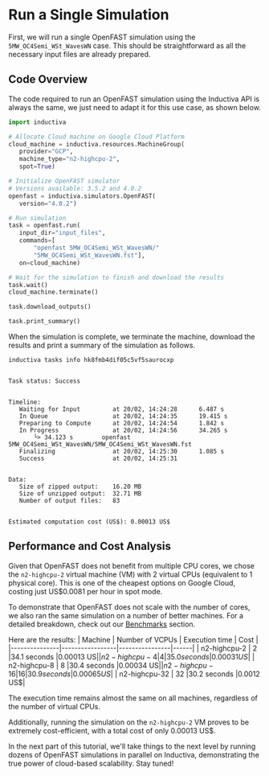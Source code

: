 # Run a Single Simulation
First, we will run a single OpenFAST simulation using the `5MW_OC4Semi_WSt_WavesWN` case. This should be straightforward as all 
the necessary input files are already prepared.

## Code Overview
The code required to run an OpenFAST simulation using the Inductiva API is always the same, we just need to adapt it for this use case, as shown below.

```python
import inductiva

# Allocate Cloud machine on Google Cloud Platform
cloud_machine = inductiva.resources.MachineGroup(
   provider="GCP",
   machine_type="n2-highcpu-2",
   spot=True)

# Initialize OpenFAST simulator
# Versions available: 3.5.2 and 4.0.2
openfast = inductiva.simulators.OpenFAST(
   version="4.0.2")

# Run simulation
task = openfast.run(
   input_dir="input_files",
   commands=[
       "openfast 5MW_OC4Semi_WSt_WavesWN/"
       "5MW_OC4Semi_WSt_WavesWN.fst"],
   on=cloud_machine)

# Wait for the simulation to finish and download the results
task.wait()
cloud_machine.terminate()

task.download_outputs()

task.print_summary()
```

When the simulation is complete, we terminate the machine, download the results and print a summary of the simulation as follows.

```
inductiva tasks info hk8fmb4dif05c5vf5saurocxp


Task status: Success


Timeline:
   Waiting for Input         at 20/02, 14:24:28      6.487 s
   In Queue                  at 20/02, 14:24:35      19.415 s
   Preparing to Compute      at 20/02, 14:24:54      1.842 s
   In Progress               at 20/02, 14:24:56      34.265 s
       └> 34.123 s        openfast 5MW_OC4Semi_WSt_WavesWN/5MW_OC4Semi_WSt_WavesWN.fst
   Finalizing                at 20/02, 14:25:30      1.085 s
   Success                   at 20/02, 14:25:31     


Data:
   Size of zipped output:    16.20 MB
   Size of unzipped output:  32.71 MB
   Number of output files:   83


Estimated computation cost (US$): 0.00013 US$
```

## Performance and Cost Analysis
Given that OpenFAST does not benefit from multiple CPU cores, we chose the `n2-highcpu-2` virtual machine (VM) with 2 virtual CPUs (equivalent to 1 physical core). 
This is one of the cheapest options on Google Cloud, costing just US$0.0081 per hour in spot mode.

To demonstrate that OpenFAST does not scale with the number of cores, we also ran the same simulation on a number of better machines. For a detailed breakdown, check out our [Benchmarks](https://inductiva.ai/guides/openfast/Benchmarks) section.

Here are the results:
| Machine       | Number of VCPUs | Execution time | Cost |
|---------------|-----------------|----------------|------|
| n2-highcpu-2  | 2               |34.1 seconds  |0.00013 US$|
| n2-highcpu-4  | 4               |35.0 seconds  |0.00031 US$|
| n2-highcpu-8  | 8               |30.4 seconds  |0.00034 US$|
| n2-highcpu-16 | 16              |30.9 seconds    |0.00065 US$|
| n2-highcpu-32 | 32              |30.2 seconds  |0.0012 US$|

The execution time remains almost the same on all machines, regardless of the number of virtual CPUs.

Additionally, running the simulation on the `n2-highcpu-2` VM proves to be extremely cost-efficient, with a total cost of only 0.00013 US$.

In the next part of this tutorial, we'll take things to the next level by running dozens of OpenFAST simulations in parallel on Inductiva, demonstrating 
the true power of cloud-based scalability. Stay tuned!